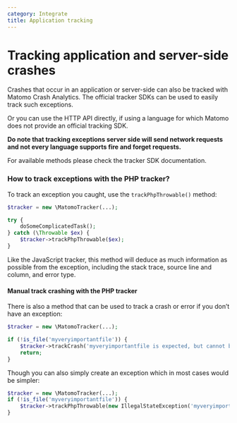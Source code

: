 ```yaml
---
category: Integrate
title: Application tracking
---
```

# Tracking application and server-side crashes

Crashes that occur in an application or server-side can also be tracked with Matomo Crash Analytics. The official tracker SDKs can be used to easily track such exceptions.

Or you can use the HTTP API directly, if using a language for which Matomo does not provide an official tracking SDK.

**Do note that tracking exceptions server side will send network requests and not every language supports fire and forget requests.**

For available methods please check the tracker SDK documentation.

### How to track exceptions with the PHP tracker?

To track an exception you caught, use the `trackPhpThrowable()` method:

```php
$tracker = new \MatomoTracker(...);

try {
    doSomeComplicatedTask();
} catch (\Throwable $ex) {
    $tracker->trackPhpThrowable($ex);
}
```

Like the JavaScript tracker, this method will deduce as much information as possible from the exception, including the stack trace, source line and column, and error type.

#### Manual track crashing with the PHP tracker

There is also a method that can be used to track a crash or error if you don’t have an exception:

```php
$tracker = new \MatomoTracker(...);

if (!is_file('myveryimportantfile')) {
    $tracker->trackCrash('myveryimportantfile is expected, but cannot be found!', 'IllegalState', 'my category', $stack = null, __FILE__);
    return;
}
```

Though you can also simply create an exception which in most cases would be simpler:

```php
$tracker = new \MatomoTracker(...);
if (!is_file('myveryimportantfile')) {
    $tracker->trackPhpThrowable(new IllegalStateException('myveryimportantfile is expected, but cannot be found!'));
}
```
